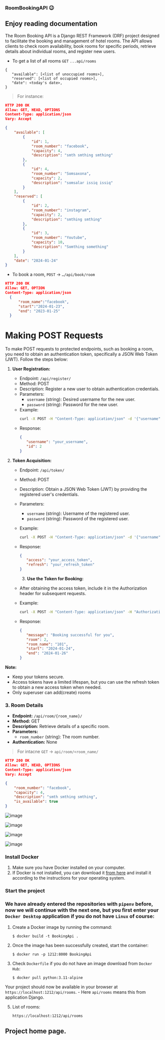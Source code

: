 ### RoomBookingAPI 😉
## Enjoy reading documentation 
The Room Booking API is a Django REST Framework (DRF) project designed to facilitate the booking and management of hotel rooms. The API allows clients to check room availability, book rooms for specific periods, retrieve details about individual rooms, and register new users.

* To get a list of all rooms `GET` `...api/rooms`
```
{
   "available": [<list of unoccupied rooms>],
   "reserved": [<list of occupied rooms>],
   "date": <today's date>,
}
```
> For instance: 
```JSON
HTTP 200 OK
Allow: GET, HEAD, OPTIONS
Content-Type: application/json
Vary: Accept

{
    "available": [
        {
            "id": 1,
            "room_number": "facebook",
            "capacity": 4,
            "description": "smth smthing smthing"
        },
        {
            "id": 4,
            "room_number": "Somsaxona",
            "capacity": 2,
            "description": "somsalar issiq issiq"
        }
    ],
    "reserved": [
        {
            "id": 2,
            "room_number": "instagram",
            "capacity": 2,
            "description": "smthing smthing"
        },
        {
            "id": 3,
            "room_number": "Youtube",
            "capacity": 10,
            "description": "Somthing something"
        }
    ],
    "date": "2024-01-24"
}
```
* To book a room, `POST` → `…/api/book/room`
```JSON
HTTP 200 OK
Allow: GET, OPTION
Content-Type: application/json
  {
      "room_name":"facebook",
      "start":"2024-01-23",
      "end": "2023-01-25"
  }   

```
# Making POST Requests

To make POST requests to protected endpoints, such as booking a room, you need to obtain an authentication token, specifically a JSON Web Token (JWT). Follow the steps below:
1. **User Registration:**
   - Endpoint: `/api/register/`
   - Method: POST
   - Description: Register a new user to obtain authentication credentials.
   - Parameters:
     - `username` (string): Desired username for the new user.
     - `password` (string): Password for the new user.
   - Example:
     ```bash
     curl -X POST -H "Content-Type: application/json" -d '{"username": "your_username", "password": "your_password"}' http://your-domain/api/register/
     ```
   - Response:
     ```json
     {
        "username": "your_username",
        "id": 2
     }
     ```

2. **Token Acquisition:**
   - Endpoint: `/api/token/`
   - Method: POST
   - Description: Obtain a JSON Web Token (JWT) by providing the registered user's credentials.
   - Parameters:
     - `username` (string): Username of the registered user.
     - `password` (string): Password of the registered user.
   - Example:
     ```bash
     curl -X POST -H "Content-Type: application/json" -d '{"username": "your_username", "password": "your_password"}' http://your-domain/api/token/
     ```
   - Response:
     ```json
     {
        "access": "your_access_token",
        "refresh": "your_refresh_token"
     }
     ```

     3. **Use the Token for Booking:**
   - After obtaining the access token, include it in the Authorization header for subsequent requests.
   - Example:
     ```bash
     curl -X POST -H "Content-Type: application/json" -H "Authorization: Bearer your_access_token" -d '{"room_name": "101", "start": "2024-01-24", "end": "2024-01-26"}' http://your-domain/api/book/room/
     ```
   - Response:
     ```json
     {
        "message": "Booking successful for you",
        "room": 2,
        "room_name": "101",
        "start": "2024-01-24",
        "end": "2024-01-26"
     }
     ```

   
**Note:**
- Keep your tokens secure.
- Access tokens have a limited lifespan, but you can use the refresh token to obtain a new access token when needed.
- Only superuser can add(create) rooms 

### 3. Room Details

- **Endpoint:** `/api/room/{room_name}/`
- **Method:** GET
- **Description:** Retrieve details of a specific room.
- **Parameters:**
  - `room_number` (string): The room number.
- **Authentication:** None
> For intacne
`GET` -> `api/room/<room_name/`
```JSON
HTTP 200 OK
Allow: GET, HEAD, OPTIONS
Content-Type: application/json
Vary: Accept

{
    "room_number": "facebook",
    "capacity": 4,
    "description": "smth smthing smthing",
    "is_available": true
}
```


![image](https://github.com/mirafzal114/RoomBookingApi/assets/136591233/82c952a3-c32d-431c-81b2-e3b1e2c67d8b)

![image](https://github.com/mirafzal114/RoomBookingApi/assets/136591233/74353893-fc21-4117-a357-fa2a0c56917c)

![image](https://github.com/mirafzal114/RoomBookingApi/assets/136591233/c03e92a6-d16c-445d-9695-992ecc96ee22)

![image](https://github.com/mirafzal114/RoomBookingApi/assets/136591233/a536a9ff-6c4a-43a4-87d1-6ece303cfae7)




### Install Docker

1. Make sure you have Docker installed on your computer.
2. If Docker is not installed, you can download it [from here](https://docs.docker.com/get-docker/) and install it according to the instructions for your operating system.

### Start the project
### We have already entered the repositories with `pipenv` before, now we will continue with the next one, but you first enter your `Docker Desktop` application if you do not have `Linux` of course:
1. Create a Docker image by running the command: 
    ```
    $ docker build -t BookingApi .
    ```
2. Once the image has been successfully created, start the container: 
    ```
    $ docker run -p 1212:8000 BookingApi
    ```
3. Check ``Dockerfile`` if you do not have an image download from ``Docker Hub``:
    ````bash
    $ docker pull python:3.11-alpine
    ````

Your project should now be available in your browser at `https://localhost:1212/api/rooms`. - Here `api/rooms` means this from application Django.

5. List of rooms:
    ```
    https://localhost:1212/api/rooms
    ```
## Project home page. ##
